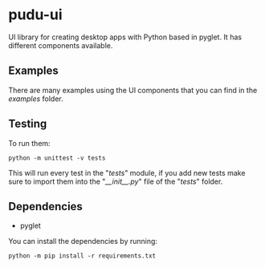 # pudu-ui

UI library for creating desktop apps with Python based in pyglet. It has 
different components available.

## Examples

There are many examples using the UI components that you can find in the 
_examples_ folder.

## Testing

To run them:

`python -m unittest -v tests`

This will run every test in the "_tests_" module, if you add new tests make sure to
import them into the "_\_\_init\_\_.py_" file of the "_tests_" folder.

## Dependencies

- pyglet

You can install the dependencies by running:

`python -m pip install -r requirements.txt`
